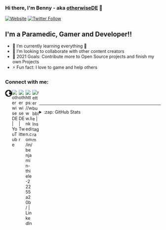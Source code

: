 ### Hi there, I'm Benny - aka [otherwiseDE][website] 👋

[![Website](https://img.shields.io/website?label=holydev.net&style=for-the-badge&url=https%3A%2F%2Fholydev.net)](https://holydev.net)
[![Twitter Follow](https://img.shields.io/twitter/follow/otherwiseDE?color=1DA1F2&logo=twitter&style=for-the-badge)](https://twitter.com/intent/follow?original_referer=https%3A%2F%2Fgithub.com%2FotherwiseDE&screen_name=otherwiseDE)

## I'm a Paramedic, Gamer and Developer!!

- 🌱 I’m currently learning everything 🤣
- 👯 I’m looking to collaborate with other content creators
- 🥅 2021 Goals: Contribute more to Open Source projects and finish my own Projects
- ⚡ Fun fact: I love to game and help others

### Connect with me:

[<img align="left" alt="holydev.net" width="22px" src="https://raw.githubusercontent.com/iconic/open-iconic/master/svg/globe.svg" />][website]
[<img align="left" alt="otherwiseDE | YouTube" width="22px" src="https://cdn.jsdelivr.net/npm/simple-icons@v3/icons/youtube.svg" />][youtube]
[<img align="left" alt="otherwiseDE | Twitter" width="22px" src="https://cdn.jsdelivr.net/npm/simple-icons@v3/icons/twitter.svg" />][twitter]
[<img align="left" alt="https://www.linkedin.com/in/benjamin-thiele-22255a20b/ | LinkedIn" width="22px" src="https://cdn.jsdelivr.net/npm/simple-icons@v3/icons/linkedin.svg" />][linkedin]
[<img align="left" alt="retterbubble | Instagram" width="22px" src="https://cdn.jsdelivr.net/npm/simple-icons@v3/icons/instagram.svg" />][instagram]

<br />
<br />

---

<details>
  <summary>:zap: GitHub Stats</summary>

  <img align="left" alt="otherwiseDE's GitHub Stats" src="https://github-readme-stats.vercel.app/api?username=otherwiseDE&show_icons=true&hide_border=true" />

</details>

[website]: https://holydev.net
[twitter]: https://twitter.com/otherwiseDE
[youtube]: https://youtube.com/otherwiseDE
[instagram]: https://instagram.com/retterbubble
[linkedin]: https://www.linkedin.com/in/benjamin-thiele-22255a20b/

